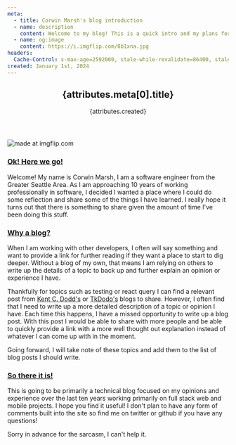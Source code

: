 ```yaml
---
meta:
  - title: Corwin Marsh's blog introduction
  - name: description
    content: Welcome to my blog! This is a quick intro and my plans for what this blog might become.
  - name: og:image
    content: https://i.imgflip.com/8b1xna.jpg
headers:
  Cache-Control: s-max-age=2592000, stale-while-revalidate=86400, stale-if-error=604800
created: January 1st, 2024
---
```


<header className="py-12">
  <h2 className="leading-relaxed text-3xl">{attributes.meta[0].title}</h2>
  <p className="leading-normal text-gray-600 dark:text-gray-300">{attributes.created}</p>
</header>

<img src="https://i.imgflip.com/8b1xna.jpg" title="made at imgflip.com"/>

<div className="max-w-3xl *:my-8 [&>p]:text-lg [&>p]:leading-relaxed [&>p>a]:text-blue-500 [&>h3]:text-2xl">

<h3 id="ok-here-we-go"><a href="#ok-here-we-go">Ok! Here we go!</a></h3>

Welcome! My name is Corwin Marsh, I am a software engineer from the Greater Seattle Area. As I am approaching 10 years of working professionally in software, I decided I wanted a place where I could do some reflection and share some of the things I have learned. I really hope it turns out that there is something to share given the amount of time I've been doing this stuff.

<h3 id="why-a-blog"><a href="#why-a-blog">Why a blog?</a></h3>

When I am working with other developers, I often will say something and want to provide a link for further reading if they want a place to start to dig deeper. Without a blog of my own, that means I am relying on others to write up the details of a topic to back up and further explain an opinion or experience I have.

Thankfully for topics such as testing or react query I can find a relevant post from [Kent C. Dodd's](https://kentcdodds.com/blog) or [TkDodo's](https://tkdodo.eu/blog/) blogs to share. However, I often find that I need to write up a more detailed description of a topic or opinion I have. Each time this happens, I have a missed opportunity to write up a blog post. With this post I would be able to share with more people and be able to quickly provide a link with a more well thought out explanation instead of whatever I can come up with in the moment.

Going forward, I will take note of these topics and add them to the list of blog posts I should write.

<h3 id="so-there-it-is"><a href="#so-there-it-is">So there it is!</a></h3>

This is going to be primarily a technical blog focused on my opinions and experience over the last ten years working primarily on full stack web and mobile projects. I hope you find it useful! I don't plan to have any form of comments built into the site so find me on twitter or github if you have any questions!

Sorry in advance for the sarcasm, I can't help it.

</div>
